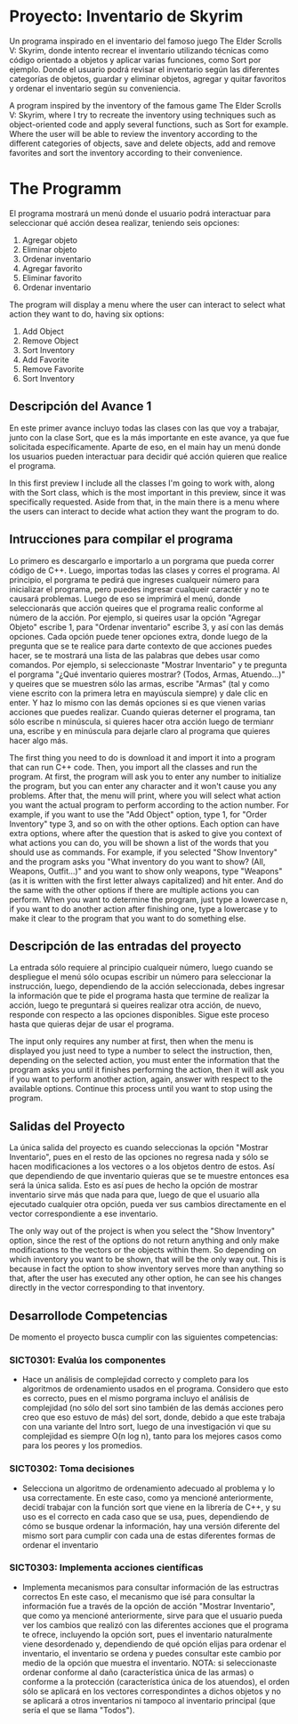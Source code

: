 # Proyecto: Inventario de Skyrim
Un programa inspirado en el inventario del famoso juego The Elder Scrolls V: Skyrim, donde intento recrear el inventario utilizando técnicas como código orientado a objetos y aplicar varias funciones, como Sort por ejemplo. Donde el usuario podrá revisar el inventario según las diferentes categorías de objetos, guardar y eliminar objetos, agregar y quitar favoritos y ordenar el inventario según su conveniencia.

A program inspired by the inventory of the famous game The Elder Scrolls V: Skyrim, where I try to recreate the inventory using techniques such as object-oriented code and apply several functions, such as Sort for example. Where the user will be able to review the inventory according to the different categories of objects, save and delete objects, add and remove favorites and sort the inventory according to their convenience.
# The Programm
El programa mostrará un menú donde el usuario podrá interactuar para seleccionar qué acción desea realizar, teniendo seis opciones:
1. Agregar objeto
2. Eliminar objeto
3. Ordenar inventario
4. Agregar favorito
5. Eliminar favorito
6. Ordenar inventario

The program will display a menu where the user can interact to select what action they want to do, having six options:
1. Add Object
2. Remove Object
3. Sort Inventory
4. Add Favorite
5. Remove Favorite
6. Sort Inventory
## Descripción del Avance 1
En este primer avance incluyo todas las clases con las que voy a trabajar, junto con la clase Sort, que es la más importante en este avance, ya que fue solicitada específicamente. Aparte de eso, en el main hay un menú donde los usuarios pueden interactuar para decidir qué acción quieren que realice el programa.

In this first preview I include all the classes I'm going to work with, along with the Sort class, which is the most important in this preview, since it was specifically requested. Aside from that, in the main there is a menu where the users can interact to decide what action they want the program to do.
## Intrucciones para compilar el programa
Lo primero es descargarlo e importarlo a un porgrama que pueda correr código de C++. Luego, importas todas las clases y corres el programa. Al principio, el porgrama te pedirá que ingreses cualqueir número para inicializar el programa, pero puedes ingresar cualqueir caractér y no te causará problemas. Luego de eso se imprimirá el menú, donde seleccionarás que acción queires que el programa realic conforme al número de la acción. Por ejemplo, si queires usar la opción "Agregar Objeto" escribe 1, para "Ordenar inventario" escribe 3, y así con las demás opciones. Cada opción puede tener opciones extra, donde luego de la pregunta que se te realice para darte contexto de que acciones puedes hacer, se te mostrará una lista de las palabras que debes usar como comandos. Por ejemplo, si seleccionaste "Mostrar Inventario" y te pregunta el porgrama "¿Qué inventario quieres mostrar? (Todos, Armas, Atuendo...)" y queires que se muestren sólo las armas, escribe "Armas" (tal y como viene escrito con la primera letra en mayúscula siempre) y dale clic en enter. Y haz lo mismo con las demás opciones si es que vienen varias acciones que puedes realizar. Cuando quieras deterner el programa, tan sólo escribe n minúscula, si quieres hacer otra acción luego de termianr una, escribe y en minúscula para dejarle claro al programa que quieres hacer algo más.

The first thing you need to do is download it and import it into a program that can run C++ code. Then, you import all the classes and run the program. At first, the program will ask you to enter any number to initialize the program, but you can enter any character and it won't cause you any problems. After that, the menu will print, where you will select what action you want the actual program to perform according to the action number. For example, if you want to use the "Add Object" option, type 1, for "Order Inventory" type 3, and so on with the other options. Each option can have extra options, where after the question that is asked to give you context of what actions you can do, you will be shown a list of the words that you should use as commands. For example, if you selected "Show Inventory" and the program asks you "What inventory do you want to show? (All, Weapons, Outfit...)" and you want to show only weapons, type "Weapons" (as it is written with the first letter always capitalized) and hit enter. And do the same with the other options if there are multiple actions you can perform. When you want to determine the program, just type a lowercase n, if you want to do another action after finishing one, type a lowercase y to make it clear to the program that you want to do something else.

## Descripción de las entradas del proyecto
La entrada sólo requiere al principio cualqueir número, luego cuando se despliegue el menú sólo ocupas escribir un número para seleccionar la instrucción, luego, dependiendo de la acción seleccionada, debes ingresar la información que te pide el programa hasta que termine de realizar la acción, luego te preguntará si queires realizar otra acción, de nuevo, responde con respecto a las opciones disponibles. Sigue este proceso hasta que quieras dejar de usar el programa.

The input only requires any number at first, then when the menu is displayed you just need to type a number to select the instruction, then, depending on the selected action, you must enter the information that the program asks you until it finishes performing the action, then it will ask you if you want to perform another action, again, answer with respect to the available options. Continue this process until you want to stop using the program.

## Salidas del Proyecto
La única salida del proyecto es cuando seleccionas la opción "Mostrar Inventario", pues en el resto de las opciones no regresa nada y sólo se hacen modificaciones a los vectores o a los objetos dentro de estos. Así que dependiendo de que inventario quieras que se te muestre entonces esa será la única salida. Esto es así pues de hecho la opción de mostrar inventario sirve más que nada para que, luego de que el usuario alla ejecutado cualquier otra opción, pueda ver sus cambios directamente en el vector correspondiente a ese inventario.

The only way out of the project is when you select the "Show Inventory" option, since the rest of the options do not return anything and only make modifications to the vectors or the objects within them. So depending on which inventory you want to be shown, that will be the only way out. This is because in fact the option to show inventory serves more than anything so that, after the user has executed any other option, he can see his changes directly in the vector corresponding to that inventory.

## Desarrollode Competencias
De momento el proyecto busca cumplir con las siguientes competencias:
### SICT0301: Evalúa los componentes
- Hace un análisis de complejidad correcto y completo para los algoritmos de ordenamiento usados en el programa.
  Considero que esto es correcto, pues en el mismo porgrama incluyo el análisis de complejidad (no sólo del sort sino también de las demás acciones pero creo que eso estuvo de más) del sort, donde, debido a que este trabaja con una variante del Intro sort, luego de una investigación vi que su complejidad es siempre O(n log n), tanto para los mejores casos como para los peores y los promedios.
### SICT0302: Toma decisiones 
- Selecciona un algoritmo de ordenamiento adecuado al problema y lo usa correctamente.
  En este caso, como ya mencioné anteriormente, decidí trabajar con la función sort que viene en la librería <algorithm> de C++, y su uso es el correcto en cada caso que se usa, pues, dependiendo de cómo se busque ordenar la información, hay una versión diferente del mismo sort para cumplir con cada una de estas diferentes formas de ordenar el inventario
### SICT0303: Implementa acciones científicas
- Implementa mecanismos para consultar información de las estructras correctos
  En este caso, el mecanismo que isé para consultar la información fue a través de la opción de acción "Mostrar Inventario", que como ya mencioné anteriormente, sirve para que el usuario pueda ver los cambios que realizó con las diferentes acciones que el programa te ofrece, incluyendo la opción sort, pues el inventario naturalmente viene desordenado y, dependiendo de qué opción elijas para ordenar el inventario, el inventario se ordena y puedes consultar este cambio por medio de la opción que muestra el inventario. NOTA: si seleccionaste ordenar conforme al daño (característica única de las armas) o conforme a la protección (característica única de los atuendos), el orden sólo se aplicará en los vectores correspondintes a dichos objetos y no se aplicará a otros inventarios ni tampoco al inventario principal (que sería el que se llama "Todos"). 
